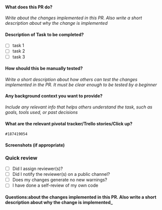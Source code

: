 #### What does this PR do?
_Write about the changes implemented in this PR. Also write a short description about why the change is implemented_

#### Description of Task to be completed?
- [ ] task 1
- [ ] task 2
- [ ] task 3

#### How should this be manually tested?
_Write a short description about how others can test the changes implemented in the PR. It must be clear enough to be tested by a beginner_

#### Any background context you want to provide?
_Include any relevant info that helps others understand the task, such as goals, tools used, or past decisions_

#### What are the relevant pivotal tracker/Trello stories/Click up?

    #187419054

#### Screenshots (if appropriate)

### Quick review
- [ ] Did I assign reviewer(s)?
- [ ] Did I notify the reviewer(s) on a public channel?
- [ ] Does my changes generate no new warnings?
- [ ] I have done a self-review of my own code

#### Questions:about the changes implemented in this PR. Also write a short description about why the change is implemented_
